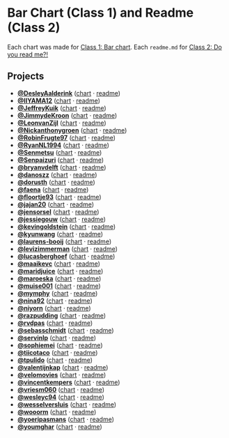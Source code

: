 # Bar Chart (Class 1) and Readme (Class 2)

Each chart was made for [Class 1: Bar chart](https://github.com/cmda-fe3/course-17-18/blob/master/class-1.md#bar-chart). Each `readme.md` for [Class 2: Do you read me?!](https://github.com/cmda-fe3/course-17-18/blob/master/class-2.md#do-you-read-me)

## Projects

-   [**@DesleyAalderink**](https://github.com/DesleyAalderink) ([chart](https://cmda-fe3.github.io/course-17-18/class-1-bar/DesleyAalderink) · [readme](https://github.com/cmda-fe3/course-17-18/blob/master/site/class-1-bar/DesleyAalderink#readme))
-   [**@IIYAMA12**](https://github.com/IIYAMA12) ([chart](https://cmda-fe3.github.io/course-17-18/class-1-bar/IIYAMA12) · [readme](https://github.com/cmda-fe3/course-17-18/blob/master/site/class-1-bar/IIYAMA12#readme))
-   [**@JeffreyKuik**](https://github.com/JeffreyKuik) ([chart](https://cmda-fe3.github.io/course-17-18/class-1-bar/JeffreyKuik) · [readme](https://github.com/cmda-fe3/course-17-18/blob/master/site/class-1-bar/JeffreyKuik#readme))
-   [**@JimmydeKroon**](https://github.com/JimmydeKroon) ([chart](https://cmda-fe3.github.io/course-17-18/class-1-bar/JimmydeKroon) · [readme](https://github.com/cmda-fe3/course-17-18/blob/master/site/class-1-bar/JimmydeKroon#readme))
-   [**@LeonvanZijl**](https://github.com/LeonvanZijl) ([chart](https://cmda-fe3.github.io/course-17-18/class-1-bar/LeonvanZijl) · [readme](https://github.com/cmda-fe3/course-17-18/blob/master/site/class-1-bar/LeonvanZijl#readme))
-   [**@Nickanthonygroen**](https://github.com/Nickanthonygroen) ([chart](https://cmda-fe3.github.io/course-17-18/class-1-bar/Nickanthonygroen) · [readme](https://github.com/cmda-fe3/course-17-18/blob/master/site/class-1-bar/Nickanthonygroen#readme))
-   [**@RobinFrugte97**](https://github.com/RobinFrugte97) ([chart](https://cmda-fe3.github.io/course-17-18/class-1-bar/RobinFrugte97) · [readme](https://github.com/cmda-fe3/course-17-18/blob/master/site/class-1-bar/RobinFrugte97#readme))
-   [**@RyanNL1994**](https://github.com/RyanNL1994) ([chart](https://cmda-fe3.github.io/course-17-18/class-1-bar/RyanNL1994) · [readme](https://github.com/cmda-fe3/course-17-18/blob/master/site/class-1-bar/RyanNL1994#readme))
-   [**@Senmetsu**](https://github.com/Senmetsu) ([chart](https://cmda-fe3.github.io/course-17-18/class-1-bar/Senmetsu) · [readme](https://github.com/cmda-fe3/course-17-18/blob/master/site/class-1-bar/Senmetsu#readme))
-   [**@Senpaizuri**](https://github.com/Senpaizuri) ([chart](https://cmda-fe3.github.io/course-17-18/class-1-bar/Senpaizuri) · [readme](https://github.com/cmda-fe3/course-17-18/blob/master/site/class-1-bar/Senpaizuri#readme))
-   [**@bryanvdelft**](https://github.com/bryanvdelft) ([chart](https://cmda-fe3.github.io/course-17-18/class-1-bar/bryanvdelft) · [readme](https://github.com/cmda-fe3/course-17-18/blob/master/site/class-1-bar/bryanvdelft#readme))
-   [**@danoszz**](https://github.com/danoszz) ([chart](https://cmda-fe3.github.io/course-17-18/class-1-bar/danoszz) · [readme](https://github.com/cmda-fe3/course-17-18/blob/master/site/class-1-bar/danoszz#readme))
-   [**@dorusth**](https://github.com/dorusth) ([chart](https://cmda-fe3.github.io/course-17-18/class-1-bar/dorusth) · [readme](https://github.com/cmda-fe3/course-17-18/blob/master/site/class-1-bar/dorusth#readme))
-   [**@faena**](https://github.com/faena) ([chart](https://cmda-fe3.github.io/course-17-18/class-1-bar/faena) · [readme](https://github.com/cmda-fe3/course-17-18/blob/master/site/class-1-bar/faena#readme))
-   [**@floortje93**](https://github.com/floortje93) ([chart](https://cmda-fe3.github.io/course-17-18/class-1-bar/floortje93) · [readme](https://github.com/cmda-fe3/course-17-18/blob/master/site/class-1-bar/floortje93#readme))
-   [**@jajan20**](https://github.com/jajan20) ([chart](https://cmda-fe3.github.io/course-17-18/class-1-bar/jajan20) · [readme](https://github.com/cmda-fe3/course-17-18/blob/master/site/class-1-bar/jajan20#readme))
-   [**@jensorsel**](https://github.com/jensorsel) ([chart](https://cmda-fe3.github.io/course-17-18/class-1-bar/jensorsel) · [readme](https://github.com/cmda-fe3/course-17-18/blob/master/site/class-1-bar/jensorsel#readme))
-   [**@jessiegouw**](https://github.com/jessiegouw) ([chart](https://cmda-fe3.github.io/course-17-18/class-1-bar/jessiegouw) · [readme](https://github.com/cmda-fe3/course-17-18/blob/master/site/class-1-bar/jessiegouw#readme))
-   [**@kevingoldstein**](https://github.com/kevingoldstein) ([chart](https://cmda-fe3.github.io/course-17-18/class-1-bar/kevingoldstein) · [readme](https://github.com/cmda-fe3/course-17-18/blob/master/site/class-1-bar/kevingoldstein#readme))
-   [**@kyunwang**](https://github.com/kyunwang) ([chart](https://cmda-fe3.github.io/course-17-18/class-1-bar/kyunwang) · [readme](https://github.com/cmda-fe3/course-17-18/blob/master/site/class-1-bar/kyunwang#readme))
-   [**@laurens-booij**](https://github.com/laurens-booij) ([chart](https://cmda-fe3.github.io/course-17-18/class-1-bar/laurens-booij) · [readme](https://github.com/cmda-fe3/course-17-18/blob/master/site/class-1-bar/laurens-booij#readme))
-   [**@levizimmerman**](https://github.com/levizimmerman) ([chart](https://cmda-fe3.github.io/course-17-18/class-1-bar/levizimmerman) · [readme](https://github.com/cmda-fe3/course-17-18/blob/master/site/class-1-bar/levizimmerman#readme))
-   [**@lucasberghoef**](https://github.com/lucasberghoef) ([chart](https://cmda-fe3.github.io/course-17-18/class-1-bar/lucasberghoef) · [readme](https://github.com/cmda-fe3/course-17-18/blob/master/site/class-1-bar/lucasberghoef#readme))
-   [**@maaikevc**](https://github.com/maaikevc) ([chart](https://cmda-fe3.github.io/course-17-18/class-1-bar/maaikevc) · [readme](https://github.com/cmda-fe3/course-17-18/blob/master/site/class-1-bar/maaikevc#readme))
-   [**@maridjuice**](https://github.com/maridjuice) ([chart](https://cmda-fe3.github.io/course-17-18/class-1-bar/maridjuice) · [readme](https://github.com/cmda-fe3/course-17-18/blob/master/site/class-1-bar/maridjuice#readme))
-   [**@maroeska**](https://github.com/maroeska) ([chart](https://cmda-fe3.github.io/course-17-18/class-1-bar/maroeska) · [readme](https://github.com/cmda-fe3/course-17-18/blob/master/site/class-1-bar/maroeska#readme))
-   [**@muise001**](https://github.com/muise001) ([chart](https://cmda-fe3.github.io/course-17-18/class-1-bar/muise001) · [readme](https://github.com/cmda-fe3/course-17-18/blob/master/site/class-1-bar/muise001#readme))
-   [**@mymphy**](https://github.com/mymphy) ([chart](https://cmda-fe3.github.io/course-17-18/class-1-bar/mymphy) · [readme](https://github.com/cmda-fe3/course-17-18/blob/master/site/class-1-bar/mymphy#readme))
-   [**@nina92**](https://github.com/nina92) ([chart](https://cmda-fe3.github.io/course-17-18/class-1-bar/nina92) · [readme](https://github.com/cmda-fe3/course-17-18/blob/master/site/class-1-bar/nina92#readme))
-   [**@niyorn**](https://github.com/niyorn) ([chart](https://cmda-fe3.github.io/course-17-18/class-1-bar/niyorn) · [readme](https://github.com/cmda-fe3/course-17-18/blob/master/site/class-1-bar/niyorn#readme))
-   [**@razpudding**](https://github.com/razpudding) ([chart](https://cmda-fe3.github.io/course-17-18/class-1-bar/razpudding) · [readme](https://github.com/cmda-fe3/course-17-18/blob/master/site/class-1-bar/razpudding#readme))
-   [**@rvdpas**](https://github.com/rvdpas) ([chart](https://cmda-fe3.github.io/course-17-18/class-1-bar/rvdpas) · [readme](https://github.com/cmda-fe3/course-17-18/blob/master/site/class-1-bar/rvdpas#readme))
-   [**@sebasschmidt**](https://github.com/sebasschmidt) ([chart](https://cmda-fe3.github.io/course-17-18/class-1-bar/sebasschmidt) · [readme](https://github.com/cmda-fe3/course-17-18/blob/master/site/class-1-bar/sebasschmidt#readme))
-   [**@servinlp**](https://github.com/servinlp) ([chart](https://cmda-fe3.github.io/course-17-18/class-1-bar/servinlp) · [readme](https://github.com/cmda-fe3/course-17-18/blob/master/site/class-1-bar/servinlp#readme))
-   [**@sophiemei**](https://github.com/sophiemei) ([chart](https://cmda-fe3.github.io/course-17-18/class-1-bar/sophiemei) · [readme](https://github.com/cmda-fe3/course-17-18/blob/master/site/class-1-bar/sophiemei#readme))
-   [**@tiicotaco**](https://github.com/tiicotaco) ([chart](https://cmda-fe3.github.io/course-17-18/class-1-bar/tiicotaco) · [readme](https://github.com/cmda-fe3/course-17-18/blob/master/site/class-1-bar/tiicotaco#readme))
-   [**@tpulido**](https://github.com/tpulido) ([chart](https://cmda-fe3.github.io/course-17-18/class-1-bar/tpulido) · [readme](https://github.com/cmda-fe3/course-17-18/blob/master/site/class-1-bar/tpulido#readme))
-   [**@valentijnkap**](https://github.com/valentijnkap) ([chart](https://cmda-fe3.github.io/course-17-18/class-1-bar/valentijnkap) · [readme](https://github.com/cmda-fe3/course-17-18/blob/master/site/class-1-bar/valentijnkap#readme))
-   [**@velomovies**](https://github.com/velomovies) ([chart](https://cmda-fe3.github.io/course-17-18/class-1-bar/velomovies) · [readme](https://github.com/cmda-fe3/course-17-18/blob/master/site/class-1-bar/velomovies#readme))
-   [**@vincentkempers**](https://github.com/vincentkempers) ([chart](https://cmda-fe3.github.io/course-17-18/class-1-bar/vincentkempers) · [readme](https://github.com/cmda-fe3/course-17-18/blob/master/site/class-1-bar/vincentkempers#readme))
-   [**@vriesm060**](https://github.com/vriesm060) ([chart](https://cmda-fe3.github.io/course-17-18/class-1-bar/vriesm060) · [readme](https://github.com/cmda-fe3/course-17-18/blob/master/site/class-1-bar/vriesm060#readme))
-   [**@wesleyc94**](https://github.com/wesleyc94) ([chart](https://cmda-fe3.github.io/course-17-18/class-1-bar/wesleyc94) · [readme](https://github.com/cmda-fe3/course-17-18/blob/master/site/class-1-bar/wesleyc94#readme))
-   [**@wesselversluis**](https://github.com/wesselversluis) ([chart](https://cmda-fe3.github.io/course-17-18/class-1-bar/wesselversluis) · [readme](https://github.com/cmda-fe3/course-17-18/blob/master/site/class-1-bar/wesselversluis#readme))
-   [**@wooorm**](https://github.com/wooorm) ([chart](https://cmda-fe3.github.io/course-17-18/class-1-bar/wooorm) · [readme](https://github.com/cmda-fe3/course-17-18/blob/master/site/class-1-bar/wooorm#readme))
-   [**@yoeripasmans**](https://github.com/yoeripasmans) ([chart](https://cmda-fe3.github.io/course-17-18/class-1-bar/yoeripasmans) · [readme](https://github.com/cmda-fe3/course-17-18/blob/master/site/class-1-bar/yoeripasmans#readme))
-   [**@youmghar**](https://github.com/youmghar) ([chart](https://cmda-fe3.github.io/course-17-18/class-1-bar/youmghar) · [readme](https://github.com/cmda-fe3/course-17-18/blob/master/site/class-1-bar/youmghar#readme))
